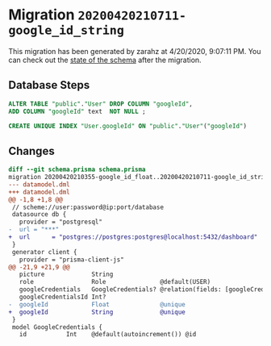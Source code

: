 # Migration `20200420210711-google_id_string`

This migration has been generated by zarahz at 4/20/2020, 9:07:11 PM.
You can check out the [state of the schema](./schema.prisma) after the migration.

## Database Steps

```sql
ALTER TABLE "public"."User" DROP COLUMN "googleId",
ADD COLUMN "googleId" text  NOT NULL ;

CREATE UNIQUE INDEX "User.googleId" ON "public"."User"("googleId")
```

## Changes

```diff
diff --git schema.prisma schema.prisma
migration 20200420210355-google_id_float..20200420210711-google_id_string
--- datamodel.dml
+++ datamodel.dml
@@ -1,8 +1,8 @@
 // scheme://user:password@ip:port/database
 datasource db {
   provider = "postgresql"
-  url = "***"
+  url      = "postgres://postgres:postgres@localhost:5432/dashboard"
 }
 generator client {
   provider = "prisma-client-js"
@@ -21,9 +21,9 @@
   picture             String
   role                Role               @default(USER)
   googleCredentials   GoogleCredentials? @relation(fields: [googleCredentialsId], references: [id])
   googleCredentialsId Int?
-  googleId            Float              @unique
+  googleId            String             @unique
 }
 model GoogleCredentials {
   id           Int    @default(autoincrement()) @id
```


